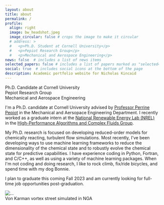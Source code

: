 ```yaml
---
layout: about
title: about
permalink: /
profile:
  align: right
  image: bw_headshot.jpeg
  image_circular: false # crops the image to make it circular
  # address: >
  #   <p>Ph.D. Student at Cornell University</p>
  #   <p>Pepiot Research Group</p>
  #   <p>Mechanical and Aerospace Engineering</p>
news: false  # includes a list of news items
selected_papers: false # includes a list of papers marked as "selected={true}"
social: true  # includes social icons at the bottom of the page
description: Academic portfolio website for Nicholas Kincaid
---
```


<p class="post-description"> Ph.D. Candidate at Cornell University <br>Pepiot Research Group <br> Mechanical and Aerospace Engineering </p>

I'm a Ph.D. candidate at Cornell University advised by [Professor Perrine Pepiot](https://www.mae.cornell.edu/faculty-directory/perrine-pepiot) in the Mechanical and Aersopace Engineering Department. I recently worked as a graduate intern at the [National Renewable Energy Lab (NREL)](https://www.nrel.gov/) in the [High-Performance Algorithms and Complex Fluids Group](https://www.nrel.gov/computational-science/high-performance-algorithms-complex-fluids.html).

My Ph.D. research is focused on developing reduced-order models for chemically reacting, turbulent flow simulations. Most recently, I've been developing ways to use machine learning frameworks to reduce the dimensionality of the chemical state and to robustly evolve the chemical state for predictive capabilities. I have experience coding in Python, Fortran, and C/C++, as well as using a variety of machine learning packages. When I'm not coding and doing research, I like to rock climb, fix/ride bicycles, and spend time with my dog Bonnie.

I plan to graduate this coming Fall 2023 and am currently looking for full-time job opportunities post-graduation. 

<div class="img">
  <img src="/assets/img/vk-light-cropped.gif" class="img-fluid" alt="...">
   <figcaption class="caption"> Von Karman vortex street simulated in NGA</figcaption>
</div>

<!-- <div class="img">
  <img src="/assets/img/bw_part_flame.gif" class="img-fluid" alt="...">
</div> -->
